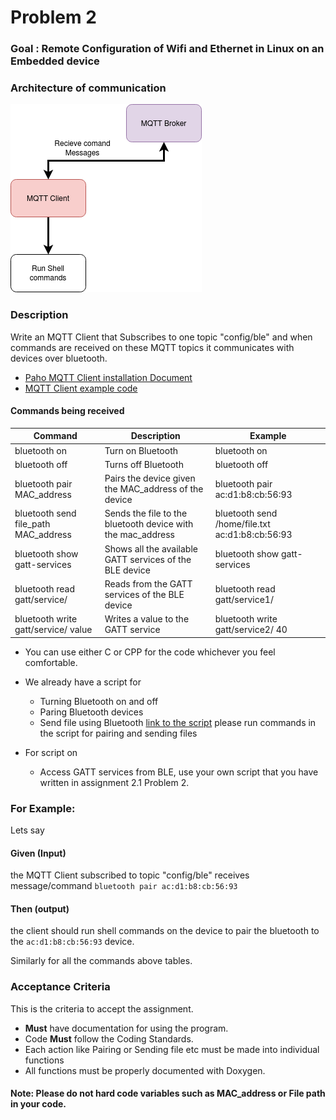 # Problem 2

### Goal : Remote Configuration of Wifi and Ethernet in Linux on an Embedded device

### Architecture of communication

![arch](/extras/arch.png)


### Description

Write an MQTT Client that Subscribes to one topic "config/ble" and when commands are received on these MQTT topics it communicates with devices over bluetooth.


- [Paho MQTT Client installation Document](/extras/Documentation_for_installing_paho_mqtt_c.md)
- [MQTT Client example code](/extras/MQTTPub-Sub.c)

#### Commands being received

| Command | Description | Example |
|--------------------------------------|-------------------------------------------------------------|-------------------------------------------------|
| bluetooth on | Turn on Bluetooth | bluetooth on |
| bluetooth off | Turns off Bluetooth | bluetooth off |
| bluetooth pair MAC_address | Pairs the device given the MAC_address of the device | bluetooth pair ac:d1:b8:cb:56:93 |
| bluetooth send file_path MAC_address | Sends the file to the bluetooth device with the mac_address | bluetooth send /home/file.txt ac:d1:b8:cb:56:93 |
| bluetooth show gatt-services | Shows all the available GATT services of the BLE device | bluetooth show gatt-services |
| bluetooth read gatt/service/ | Reads from the GATT services of the BLE device | bluetooth read gatt/service1/ |
| bluetooth write gatt/service/ value | Writes a value to the GATT service | bluetooth write gatt/service2/ 40 |


- You can use either C or CPP for the code whichever you feel comfortable. 

- We already have a script for  
    - Turning Bluetooth on and off
    - Paring Bluetooth devices
    - Send file using Bluetooth
[link to the script](/extras/bluetooth.sh) please run commands in the script for pairing and sending files

- For script on 
    - Access GATT services from BLE, use your own script that you have written 
    in assignment 2.1 Problem 2.

### For Example: 

Lets say 

#### Given (Input)
the MQTT Client subscribed to topic "config/ble" receives message/command
`bluetooth pair ac:d1:b8:cb:56:93` 

#### Then (output)
the client should run shell commands on the device 
to pair the bluetooth to the `ac:d1:b8:cb:56:93` device.

Similarly for all the commands above tables.

### Acceptance Criteria 
This is the criteria to accept the assignment.
- **Must** have documentation for using the program.
- Code **Must** follow the Coding Standards.
- Each action like Pairing or Sending file etc must be made into individual 
functions
- All functions must be properly documented with Doxygen.

#### Note: Please do not hard code variables such as MAC_address or File path in your code.